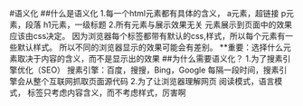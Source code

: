 #语义化
##什么是语义化
1.每一个html元素都有具体的含义，
a元素，超链接
p元素，段落
h1元素，一级标题
2.所有元素与展示效果无关
元素展示到页面中的效果应该由css决定。
因为浏览器每个标签都带有默认的css,样式，所以每个元素有一些默认样式。
所以不同的浏览器显示的效果可能会有差别。
**重要：选择什么元素取决于内容的含义，而不是显示出的效果
##为什么需要语义化？
1.为了搜素引擎优化（SEO）
搜素引擎：百度，搜搜，Bing，Google
每隔一段时间，搜素引擎会从整个互联网抓取页面源代码
2.为了让浏览器理解网页
阅读模式，语言模式，
标签只考虑内容含义，而不考虑样式，厉害啊
